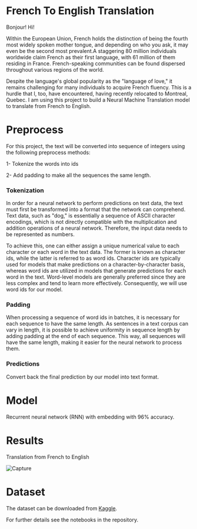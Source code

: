 # French To English Translation

Bonjour! Hi!

Within the European Union, French holds the distinction of being the fourth most widely spoken mother tongue, and depending on who you ask, it may even be the second most prevalent.A staggering 80 million individuals worldwide claim French as their first language, with 61 million of them residing in France. French-speaking communities can be found dispersed throughout various regions of the world.

Despite the language's global popularity as the "language of love," it remains challenging for many individuals to acquire French fluency. This is a hurdle that I, too, have encountered, having recently relocated to Montreal, Quebec.  I am using this project to build a Neural Machine Translation model to translate from French to English. 

# Preprocess
For this project, the text will be converted into sequence of integers using the following preprocess methods: 

1- Tokenize the words into ids

2- Add padding to make all the sequences the same length.

### Tokenization

In order for a neural network to perform predictions on text data, the text must first be transformed into a format that the network can comprehend. Text data, such as "dog," is essentially a sequence of ASCII character encodings, which is not directly compatible with the multiplication and addition operations of a neural network. Therefore, the input data needs to be represented as numbers.

To achieve this, one can either assign a unique numerical value to each character or each word in the text data. The former is known as character ids, while the latter is referred to as word ids. Character ids are typically used for models that make predictions on a character-by-character basis, whereas word ids are utilized in models that generate predictions for each word in the text. Word-level models are generally preferred since they are less complex and tend to learn more effectively. Consequently, we will use word ids for our model.

### Padding

When processing a sequence of word ids in batches, it is necessary for each sequence to have the same length. As sentences in a text corpus can vary in length, it is possible to achieve uniformity in sequence length by adding padding at the end of each sequence. This way, all sequences will have the same length, making it easier for the neural network to process them.

### Predictions 

Convert back the final prediction by our model into text format.

# Model 

Recurrent neural network (RNN) with embedding with 96% accuracy. 

# Results 

Translation from French to English

![Capture](https://user-images.githubusercontent.com/39967400/226690421-e164eb5c-3d4f-449d-a992-d855654bbf28.PNG)

# Dataset
The dataset can be downloaded from [Kaggle](https://www.kaggle.com/datasets/samirmoustafa/arabic-to-english-translation-sentences).

For further details see the notebooks in the repository.

